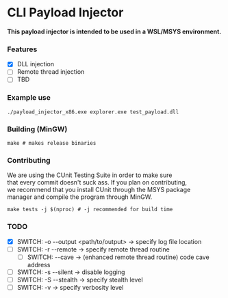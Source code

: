 # CLI Payload Injector

**This payload injector is intended to be used in a WSL/MSYS environment.**

### Features
- [x] DLL injection
- [ ] Remote thread injection
- [ ] TBD

### Example use
```
./payload_injector_x86.exe explorer.exe test_payload.dll
```

### Building (MinGW)
```
make # makes release binaries
```

### Contributing
We are using the CUnit Testing Suite in order to make sure  
that every commit doesn't suck ass. If you plan on contributing,  
we recommend that you install CUnit through the MSYS package  
manager and compile the program through MinGW.
```
make tests -j $(nproc) # -j recommended for build time
```

### TODO
- [x] SWITCH: -o --output \<path/to/output\> -\> specify log file location
- [ ] SWITCH: -r --remote -> specify remote thread routine
  - [ ] SWITCH: --cave -> (enhanced remote thread routine) code cave address
- [ ] SWITCH: -s --silent -> disable logging
- [ ] SWITCH: -S --stealth -> specify stealth level
- [ ] SWITCH: -v -> specify verbosity level
